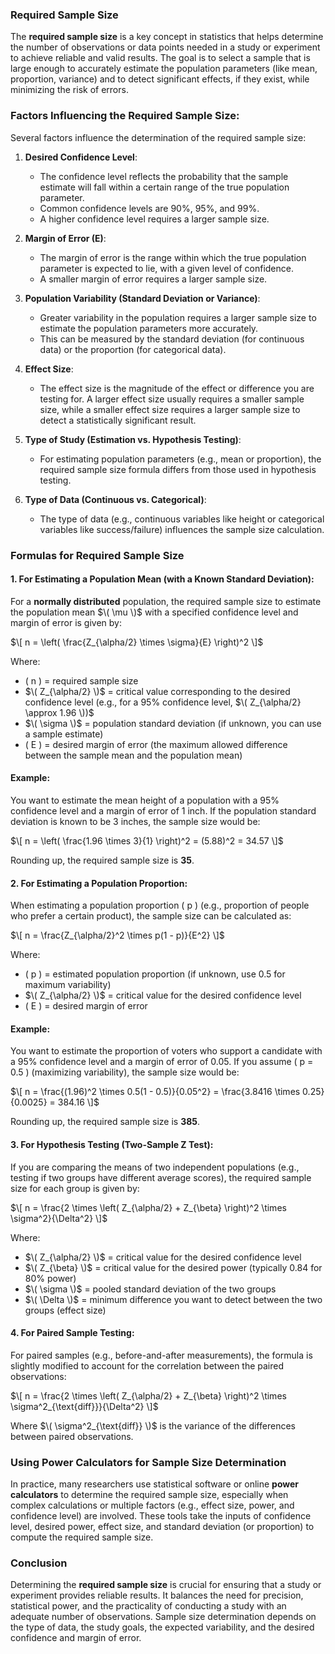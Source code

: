 ### **Required Sample Size**

The **required sample size** is a key concept in statistics that helps determine the number of observations or data points needed in a study or experiment to achieve reliable and valid results. The goal is to select a sample that is large enough to accurately estimate the population parameters (like mean, proportion, variance) and to detect significant effects, if they exist, while minimizing the risk of errors.

### **Factors Influencing the Required Sample Size:**

Several factors influence the determination of the required sample size:

1. **Desired Confidence Level**:
   - The confidence level reflects the probability that the sample estimate will fall within a certain range of the true population parameter.
   - Common confidence levels are 90%, 95%, and 99%.
   - A higher confidence level requires a larger sample size.

2. **Margin of Error (E)**:
   - The margin of error is the range within which the true population parameter is expected to lie, with a given level of confidence.
   - A smaller margin of error requires a larger sample size.

3. **Population Variability (Standard Deviation or Variance)**:
   - Greater variability in the population requires a larger sample size to estimate the population parameters more accurately.
   - This can be measured by the standard deviation (for continuous data) or the proportion (for categorical data).

4. **Effect Size**:
   - The effect size is the magnitude of the effect or difference you are testing for. A larger effect size usually requires a smaller sample size, while a smaller effect size requires a larger sample size to detect a statistically significant result.

5. **Type of Study (Estimation vs. Hypothesis Testing)**:
   - For estimating population parameters (e.g., mean or proportion), the required sample size formula differs from those used in hypothesis testing.

6. **Type of Data (Continuous vs. Categorical)**:
   - The type of data (e.g., continuous variables like height or categorical variables like success/failure) influences the sample size calculation.

### **Formulas for Required Sample Size**

#### **1. For Estimating a Population Mean (with a Known Standard Deviation)**:

For a **normally distributed** population, the required sample size to estimate the population mean $\( \mu \)$ with a specified confidence level and margin of error is given by:

$\[
n = \left( \frac{Z_{\alpha/2} \times \sigma}{E} \right)^2
\]$

Where:
- \( n \) = required sample size
- $\( Z_{\alpha/2} \)$ = critical value corresponding to the desired confidence level (e.g., for a 95% confidence level, $\( Z_{\alpha/2} \approx 1.96 \))$
- $\( \sigma \)$ = population standard deviation (if unknown, you can use a sample estimate)
- \( E \) = desired margin of error (the maximum allowed difference between the sample mean and the population mean)

#### **Example**:
You want to estimate the mean height of a population with a 95% confidence level and a margin of error of 1 inch. If the population standard deviation is known to be 3 inches, the sample size would be:

$\[
n = \left( \frac{1.96 \times 3}{1} \right)^2 = (5.88)^2 = 34.57
\]$

Rounding up, the required sample size is **35**.

#### **2. For Estimating a Population Proportion**:

When estimating a population proportion \( p \) (e.g., proportion of people who prefer a certain product), the sample size can be calculated as:

$\[
n = \frac{Z_{\alpha/2}^2 \times p(1 - p)}{E^2}
\]$

Where:
- \( p \) = estimated population proportion (if unknown, use 0.5 for maximum variability)
- $\( Z_{\alpha/2} \)$ = critical value for the desired confidence level
- \( E \) = desired margin of error

#### **Example**:
You want to estimate the proportion of voters who support a candidate with a 95% confidence level and a margin of error of 0.05. If you assume \( p = 0.5 \) (maximizing variability), the sample size would be:

$\[
n = \frac{(1.96)^2 \times 0.5(1 - 0.5)}{0.05^2} = \frac{3.8416 \times 0.25}{0.0025} = 384.16
\]$

Rounding up, the required sample size is **385**.

#### **3. For Hypothesis Testing (Two-Sample Z Test)**:

If you are comparing the means of two independent populations (e.g., testing if two groups have different average scores), the required sample size for each group is given by:

$\[
n = \frac{2 \times \left( Z_{\alpha/2} + Z_{\beta} \right)^2 \times \sigma^2}{\Delta^2}
\]$

Where:
- $\( Z_{\alpha/2} \)$ = critical value for the desired confidence level
- $\( Z_{\beta} \)$ = critical value for the desired power (typically 0.84 for 80% power)
- $\( \sigma \)$ = pooled standard deviation of the two groups
- $\( \Delta \)$ = minimum difference you want to detect between the two groups (effect size)

#### **4. For Paired Sample Testing**:

For paired samples (e.g., before-and-after measurements), the formula is slightly modified to account for the correlation between the paired observations:

$\[
n = \frac{2 \times \left( Z_{\alpha/2} + Z_{\beta} \right)^2 \times \sigma^2_{\text{diff}}}{\Delta^2}
\]$

Where $\( \sigma^2_{\text{diff}} \)$ is the variance of the differences between paired observations.

### **Using Power Calculators for Sample Size Determination**

In practice, many researchers use statistical software or online **power calculators** to determine the required sample size, especially when complex calculations or multiple factors (e.g., effect size, power, and confidence level) are involved. These tools take the inputs of confidence level, desired power, effect size, and standard deviation (or proportion) to compute the required sample size.

### **Conclusion**

Determining the **required sample size** is crucial for ensuring that a study or experiment provides reliable results. It balances the need for precision, statistical power, and the practicality of conducting a study with an adequate number of observations. Sample size determination depends on the type of data, the study goals, the expected variability, and the desired confidence and margin of error.
